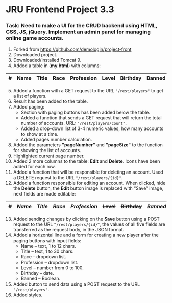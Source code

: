 # JRU Frontend Project 3.3
### Task: Need to make a UI for the CRUD backend using HTML, CSS, JS, jQuery. Implement an admin panel for managing online game accounts.

1. Forked from https://github.com/demologin/project-front
2. Downloaded project.
3. Downloaded/installed Tomcat 9.
4. Added a table in (**my.html**) with columns:

| #   | Name | Title | Race | Profession | Level | Birthday | Banned |
| --- | ---- | ----- | ---- | ---------- | ----- | -------- | ------ |

5. Added a function with a GET request to the URL `"/rest/players"` to get a list of players.
6. Result has been added to the table.
7. Added paging:
    - Section with paging buttons has been added below the table.
    - Added a function that sends a GET request that will return the total number of accounts. URL: `"/rest/players/count"`.
    - Added a drop-down list of 3-4 numeric values, how many accounts to show at a time.
    - Added pages number calculation.
8. Added the parameters **"pageNumber"** and **"pageSize"** to the function for showing the list of accounts.
9. Highlighted current page number.
10. Added 2 more columns to the table: **Edit** and **Delete**. Icons have been added for each row.
11. Added a function that will be responsible for deleting an account. Used a DELETE request to the URL `"/rest/players/{id}"`.
12. Added a function responsible for editing an account. When clicked, hide the **Delete** button, the **Edit** button image is replaced with “Save” image, next fields are made editable:

| ~~#~~ | ***Name*** | ***Title*** | ***Race*** | ***Profession*** | ~~Level~~ | ~~Birthday~~ | ***Banned*** |
| ----- |------------| ----------- | ---------- | ---------------- | --------- | ------------ | ------------ |

13. Added sending changes by clicking on the **Save** button using a POST request to the URL `“/rest/players/{id}”`, the values ​​of all five fields are transferred as the request body, in the JSON format.
14. Added a horizontal line and a form for creating a new player after the paging buttons with input fields:
    - Name – text, 1 to 12 chars.
    - Title – text, 1 to 30 chars.
    - Race – dropdown list.
    - Profession – dropdown list.
    - Level – number from 0 to 100.
    - Birthday – date.
    - Banned – Boolean.
15. Added button to send data using a POST request to the URL `"/rest/players"`.
16. Added styles.
